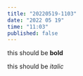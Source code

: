 ```yaml
---
title: "20220519-1103"
date: "2022 05 19"
time: "11:03"
published: false
---
```


this should be **bold**

this should be *italic*
